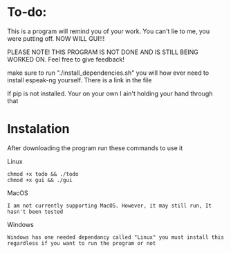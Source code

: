 # To-do:

This is a program will remind you of your work. You can't lie to me, you were putting off. NOW WILL GUI!!!

PLEASE NOTE! THIS PROGRAM IS NOT DONE AND IS STILL BEING WORKED ON. Feel free to give feedback!

make sure to run "./install_dependencies.sh" you will how ever need to install espeak-ng yourself. There is a link in the file 

If pip is not installed. Your on your own I ain't holding your hand through that

Instalation
=========================

After downloading the program run these commands to use it

Linux
```
chmod +x todo && ./todo
chmod +x gui && ./gui
```

MacOS
```
I am not currently supporting MacOS. However, it may still run, It hasn't been tested
```

Windows
```
Windows has one needed dependancy called "Linux" you must install this regardless if you want to run the program or not
```
